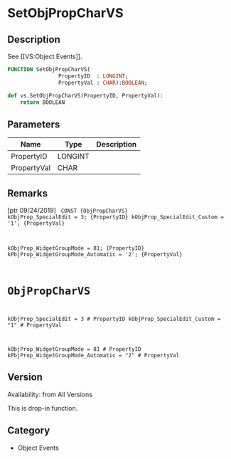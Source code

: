 # SetObjPropCharVS

## Description
See [[VS:Object Events]].

```pascal
FUNCTION SetObjPropCharVS(
				PropertyID  : LONGINT;
				PropertyVal : CHAR):BOOLEAN;
```

```python
def vs.SetObjPropCharVS(PropertyID, PropertyVal):
    return BOOLEAN
```

## Parameters
|Name|Type|Description|
|---|---|---|
|PropertyID|LONGINT|   |
|PropertyVal|CHAR|   |

## Remarks
[ptr 09/24/2019]
<code lang="pas">
CONST
  {ObjPropCharVS}
  kObjProp_SpecialEdit = 3; {PropertyID}
  kObjProp_SpecialEdit_Custom = '1'; {PropertyVal}

  kObjProp_WidgetGroupMode = 81; {PropertyID}
  kPbjProp_WidgetGroupMode_Automatic = '2'; {PropertyVal}
</code>
<code lang="py">
# ObjPropCharVS
kObjProp_SpecialEdit = 3  # PropertyID
kObjProp_SpecialEdit_Custom = "1"  # PropertyVal

kObjProp_WidgetGroupMode = 81  # PropertyID
kPbjProp_WidgetGroupMode_Automatic = "2"  # PropertyVal
</code>

## Version
Availability: from All Versions

This is drop-in function.

## Category
* Object Events

